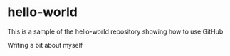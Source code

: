 # hello-world
This is a sample of the hello-world repository showing how to use GitHub

Writing a bit about myself
